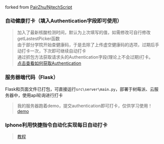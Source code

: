 forked from [PairZhu/NjtechScript](https://github.com/PairZhu/NjtechScript)

### 自动健康打卡（填入Authentication字段即可使用）
>加入了最新核酸检测时间，默认为上次填写的值，如需修改可自行修改getLastestPicker函数  
>由于部分学院开始查健康码，于是去除了上传虚空健康码的选项，过期后手动打卡一次，下次即可继续自动打卡  
>通过抓包方法获取请求头的Authentication字段(理论上不会过期)打卡。  
>[点击查看如何获取Authentication](./docs/get_authentication/get_authentication.md)  

### 服务器端代码（Flask）
Flask和页面文件已打包，可直接运行`src\server\main.py`，部署于树莓派、云服务器中，使用api轮询进行打卡

>我的服务器跑着demo，提交authentication即可打卡，仅供学习使用！
[demo](http://xusclub.top/fuckthehealthpunch)

### Iphone利用快捷指令自动化实现每日自动打卡
>[教程](./docs/automation/iphone_automation.md)